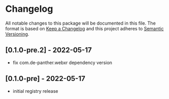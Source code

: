 # Changelog
All notable changes to this package will be documented in this file.
The format is based on [Keep a Changelog](http://keepachangelog.com/en/1.0.0/) and this project adheres to [Semantic Versioning](http://semver.org/spec/v2.0.0.html).

## [0.1.0-pre.2] - 2022-05-17
- fix com.de-panther.webxr dependency version

## [0.1.0-pre] - 2022-05-17
- initial registry release